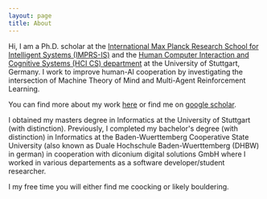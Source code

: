 ```yaml
---
layout: page
title: About
---
```



Hi, I am a Ph.D. scholar at the [International Max Planck Research School for Intelligent Systems (IMPRS-IS)](https://imprs.is.mpg.de) and the [Human Computer Interaction and Cognitive Systems (HCI CS) department](https://www.perceptualui.org/) at the University of Stuttgart, Germany. 
I work to improve human-AI cooperation by investigating the intersection of Machine Theory of Mind and Multi-Agent Reinforcement Learning.

You can find more about my work [here](https://www.perceptualui.org/people/ruhdorfer/) or find me on [google scholar](https://scholar.google.de/citations?user=Bb4aplwAAAAJ&hl=de).

I obtained my masters degree in Informatics at the University of Stuttgart (with distinction). 
Previously, I completed my bachelor's degree (with distinction) in Informatics at the Baden-Wuerttemberg Cooperative State University (also known as Duale Hochschule Baden-Wuerttemberg (DHBW) in german) in cooperation with diconium digital solutions GmbH where I worked in various departements as a software developer/student researcher.

I my free time you will either find me coocking or likely bouldering.



